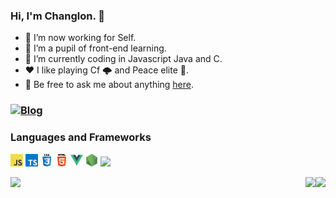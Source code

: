 ### Hi, I'm Changlon. 👋 

- 🔭 I’m now working for Self.
- 🌱 I’m a pupil of front-end learning. 
- 🤔 I’m currently coding in Javascript Java and C.
- ❤️ I like playing Cf 🌩 and Peace elite 🚗.
- 💬 Be free to ask me about anything [here](https://github.com/Changlon/Changlon/issues).

### <a href="https://blog.csdn.net/qq_35392733" target="_blank"> <img src="https://img.shields.io/badge/Blog-Changlon-%23333?style=for-the-badge" alt="Blog" /> </a> 

### Languages and Frameworks 

<code><img height="20" src="https://raw.githubusercontent.com/github/explore/80688e429a7d4ef2fca1e82350fe8e3517d3494d/topics/javascript/javascript.png"></code>
<code><img height="20" src="https://raw.githubusercontent.com/github/explore/80688e429a7d4ef2fca1e82350fe8e3517d3494d/topics/typescript/typescript.png"></code>
<code><img height="20" src="https://raw.githubusercontent.com/github/explore/80688e429a7d4ef2fca1e82350fe8e3517d3494d/topics/css/css.png"></code>
<code><img height="20" src="https://raw.githubusercontent.com/github/explore/80688e429a7d4ef2fca1e82350fe8e3517d3494d/topics/html/html.png"></code>
<code><img height="20" src="https://raw.githubusercontent.com/github/explore/80688e429a7d4ef2fca1e82350fe8e3517d3494d/topics/vue/vue.png"></code>
<code><img height="20" src="https://raw.githubusercontent.com/github/explore/80688e429a7d4ef2fca1e82350fe8e3517d3494d/topics/nodejs/nodejs.png"></code>
<code><img height="20" src="https://user-images.githubusercontent.com/1503156/50446380-ad88c980-094f-11e9-8eff-0094bde708d0.png"></code>


<img align="right" height="280" src="https://pic2.zhimg.com/v2-28020003d4a493c78d8202ba6c35f179_b.webp">
<img align="left" src="https://github-readme-stats.vercel.app/api?username=Changlon&show_icons=true&hide_border=true">
<img align="right" src="https://github-readme-stats.vercel.app/api/top-langs/?username=Changlon&hide_border=true">
</div>
